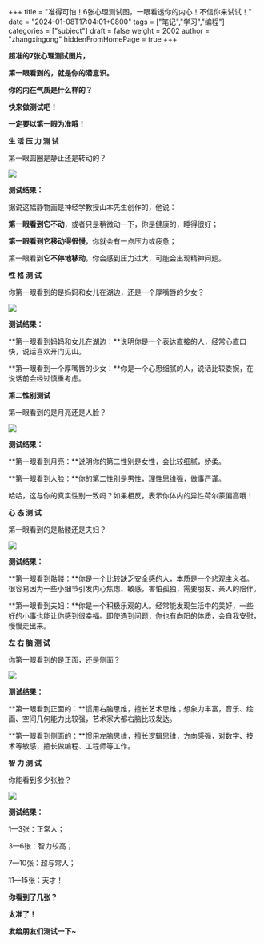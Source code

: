 +++
title = "准得可怕！6张心理测试图，一眼看透你的内心！不信你来试试！"
date = "2024-01-08T17:04:01+0800"
tags = ["笔记","学习","编程"]
categories = ["subject"]
draft = false
weight = 2002
author = "zhangxingong"
hiddenFromHomePage = true
+++

**超准的7张心理测试图片，**

**第一眼看到的，就是你的潜意识。**

**你的内在气质是什么样的？**

**快来做测试吧！**

**一定要以第一眼为准哦！**

**生 活 压 力 测 试**

第一眼圆圈是静止还是转动的？

![](https://upload-images.jianshu.io/upload_images/2166176-f98159982c42736e.png)

**测试结果：**

据说这幅静物画是神经学教授山本先生创作的，他说：

**第一眼看到它不动**，或者只是稍微动一下，你是健康的，睡得很好；

**第一眼看到它移动得很慢**，你就会有一点压力或疲惫；

第一眼看到**它不停地移动**，你会感到压力过大，可能会出现精神问题。

**性 格 测 试**

你第一眼看到的是妈妈和女儿在湖边，还是一个厚嘴唇的少女？

![](https://upload-images.jianshu.io/upload_images/2166176-dc9599372ef23ab9.png)

**测试结果：**

**第一眼看到妈妈和女儿在湖边：**说明你是一个表达直接的人，经常心直口快，说话喜欢开门见山。

**第一眼看到一个厚嘴唇的少女：**你是一个心思细腻的人，说话比较委婉，在说话前会经过慎重考虑。

**第二性别测试**

第一眼看到的是月亮还是人脸？

![](https://upload-images.jianshu.io/upload_images/2166176-0bb8014b6bd63feb.png)

**测试结果：**

**第一眼看到月亮：**说明你的第二性别是女性，会比较细腻，娇柔。

**第一眼看到人脸：**你的第二性别是男性，理性思维强，做事严谨。

哈哈，这与你的真实性别一致吗？如果相反，表示你体内的异性荷尔蒙偏高哦！

**心 态 测 试**

第一眼看到的是骷髅还是夫妇？

![](https://upload-images.jianshu.io/upload_images/2166176-e13ea24e4a92d387.png)

**测试结果：**

**第一眼看到骷髅：**你是一个比较缺乏安全感的人，本质是一个悲观主义者。很容易因为一些小细节引发内心焦虑、敏感，害怕孤独，需要朋友、亲人的陪伴。

**第一眼看到夫妇：**你是一个积极乐观的人。经常能发现生活中的美好，一些好的小事也能让你感到很幸福。即使遇到问题，你也有向阳的体质，会自我安慰，慢慢走出来。

**左 右 脑 测 试**

你第一眼看到的是正面，还是侧面？

![](https://upload-images.jianshu.io/upload_images/2166176-f9bf7262b5b767b7.png)

**测试结果：**

**第一眼看到正面的：**惯用右脑思维，擅长艺术思维；想象力丰富，音乐、绘画、空间几何能力比较强，艺术家大都右脑比较发达。

**第一眼看到侧面的：**惯用左脑思维，擅长逻辑思维，方向感强，对数字、技术等敏感，擅长做编程、工程师等工作。

**智 力 测 试**

你能看到多少张脸？

![](https://www.sohu.com/a/15Dad0hum5pjRPFotVZzc5xUR/ar/PIFoxOLOXCFEmwZ6aAnBno5LZ6Ry8ZssHR+CQyD9yeX6u7WwuamKKobKUkXuXLwv1NfS3MBAvOhtNVT4d94bF604poBFfGVkkwa)

**测试结果：**

1—3张：正常人；

3—6张：智力较高；

7—10张：超与常人；

11—15张：天才！

**你看到了几张？**

**太准了！**

**发给朋友们测试一下~**

